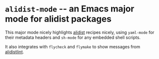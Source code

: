 # `alidist-mode` -- an Emacs major mode for alidist packages

This major mode nicely highlights [alidist][] recipes nicely, using `yaml-mode` for their metadata headers and `sh-mode` for any embedded shell scripts.

It also integrates with `flycheck` and `flymake` to show messages from [alidistlint][].

[alidist]: https://github.com/alisw/alidist
[alidistlint]: https://github.com/TimoWilken/alidistlint
